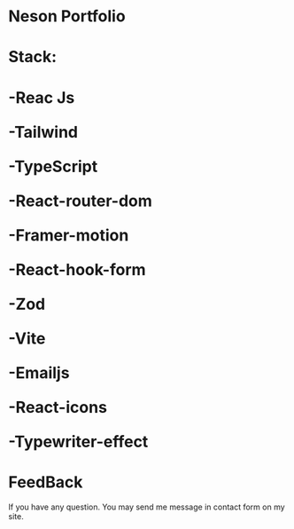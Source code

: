 # Neson Portfolio

<h1>Stack:<h1>

<p>-Reac Js</p>
<p>-Tailwind<p>
<p>-TypeScript</p>
<p>-React-router-dom</p>
<p>-Framer-motion</p>
<p>-React-hook-form</p>
<p>-Zod</p>
<p>-Vite</p>
<p>-Emailjs</p>
<p>-React-icons<p>
<p>-Typewriter-effect</p>

<h1>FeedBack </h1>
<p>If you have any question. You may send me message in contact form on my site.</p>